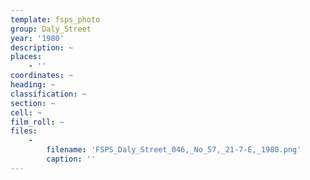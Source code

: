 ```yaml
---
template: fsps_photo
group: Daly_Street
year: '1980'
description: ~
places:
    - ''
coordinates: ~
heading: ~
classification: ~
section: ~
cell: ~
film_roll: ~
files:
    -
        filename: 'FSPS_Daly_Street_046,_No_57,_21-7-E,_1980.png'
        caption: ''
---
```

